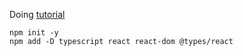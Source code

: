 Doing [tutorial](https://blog.fildon.me/publishing-typescript-react-components-to-npm)


```
npm init -y
npm add -D typescript react react-dom @types/react
```